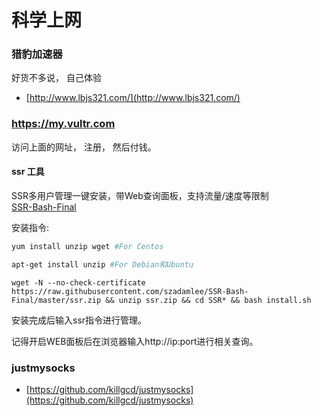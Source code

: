 # 科学上网


### 猎豹加速器
好货不多说， 自己体验             
- [http://www.lbjs321.com/](http://www.lbjs321.com/)



### https://my.vultr.com 
访问上面的网址， 注册， 然后付钱。 



#### ssr 工具

SSR多用户管理一键安装，带Web查询面板，支持流量/速度等限制                        
[SSR-Bash-Final](https://github.com/szadamlee/SSR-Bash-Final)


安装指令:
```bash
yum install unzip wget #For Centos

apt-get install unzip #For Debian和Ubuntu
```

`wget -N --no-check-certificate https://raw.githubusercontent.com/szadamlee/SSR-Bash-Final/master/ssr.zip && unzip ssr.zip && cd SSR* && bash install.sh`

安装完成后输入ssr指令进行管理。

记得开启WEB面板后在浏览器输入http://ip:port进行相关查询。


### justmysocks
- [https://github.com/killgcd/justmysocks](https://github.com/killgcd/justmysocks)

